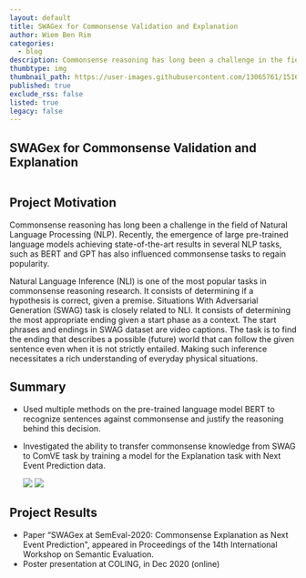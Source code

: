 ```yaml
---
layout: default
title: SWAGex for Commonsense Validation and Explanation
author: Wiem Ben Rim
categories:
  - blog
description: Commonsense reasoning has long been a challenge in the field of Natural Language Processing (NLP). Recently, the emergence of large pre trained language models achieving state-of-the-art results in several NLP tasks, such as BERT and GPT has also influenced commonsense tasks to regain popularity.
thumbtype: img
thumbnail_path: https://user-images.githubusercontent.com/13065761/151680380-8d367cf0-8487-442b-a674-7ed3e9c1f445.jpeg
published: true
exclude_rss: false
listed: true
legacy: false
---
```


<h2>SWAGex for Commonsense Validation and Explanation</h2>

<span class="image-fit"><img src="https://user-images.githubusercontent.com/13065761/151680380-8d367cf0-8487-442b-a674-7ed3e9c1f445.jpeg" alt="" /></span>


## Project Motivation
Commonsense reasoning has long been a challenge in the field of Natural Language Processing (NLP). Recently, the emergence of large pre-trained language models achieving state-of-the-art results in several
NLP tasks, such as BERT and GPT has also influenced commonsense tasks to regain popularity.

Natural Language Inference (NLI) is one of the most popular tasks in commonsense reasoning research. It consists of determining if a hypothesis is correct, given a premise. Situations With Adversarial Generation (SWAG) task is closely related to NLI. It consists of determining the most appropriate ending given a start phase as a context. The start phrases and endings in SWAG dataset are video captions. The task is to find the ending that describes a possible (future) world that can follow the given sentence even when it is not strictly entailed. Making such inference necessitates a rich understanding of everyday physical
situations.

## Summary
- Used multiple methods on the pre-trained language model BERT to recognize sentences against commonsense and justify the reasoning behind this decision. 
- Investigated the ability to transfer commonsense knowledge from SWAG to ComVE task by training a model for the Explanation task with Next Event Prediction data.  

    <span class="image-fit"><img src="https://user-images.githubusercontent.com/13065761/151681108-1bac2faf-030e-44d2-b38a-b701b1eb0bd1.png">
    <span class="image-fit"><img src="https://user-images.githubusercontent.com/13065761/151681110-03301049-6762-482e-9b1d-f4fd3f27939d.png">


## Project Results
- Paper “SWAGex at SemEval-2020: Commonsense Explanation as Next Event Prediction", appeared in Proceedings of the 14th International Workshop on Semantic Evaluation.
- Poster presentation at COLING, in Dec 2020 (online)

<!-- <code><pre></pre></code> -->
